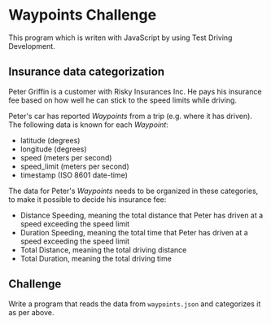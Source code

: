 # Waypoints Challenge

This program which is writen with JavaScript by using Test Driving Development.

## Insurance data categorization

Peter Griffin is a customer with Risky Insurances Inc. He pays his insurance fee based on how well he can stick to the speed limits while driving.

Peter's car has reported *Waypoints* from a trip (e.g. where it has driven). The following data is known for each *Waypoint*:

- latitude (degrees)
- longitude (degrees)
- speed (meters per second)
- speed_limit (meters per second)
- timestamp (ISO 8601 date-time)

The data for Peter's *Waypoints* needs to be organized in these categories, to make it possible to decide his insurance fee:

- Distance Speeding, meaning the total distance that Peter has driven at a speed exceeding the speed limit
- Duration Speeding, meaning the total time that Peter has driven at a speed exceeding the speed limit
- Total Distance, meaning the total driving distance
- Total Duration, meaning the total driving time


## Challenge

Write a program that reads the data from `waypoints.json` and categorizes it as per above.






